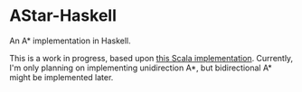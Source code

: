 AStar-Haskell
===============

An A* implementation in Haskell.

This is a work in progress, based upon [this Scala implementation](https://github.com/TheBizzle/PathFinding).  Currently, I'm only planning on implementing unidirection A*, but bidirectional A* might be implemented later.
